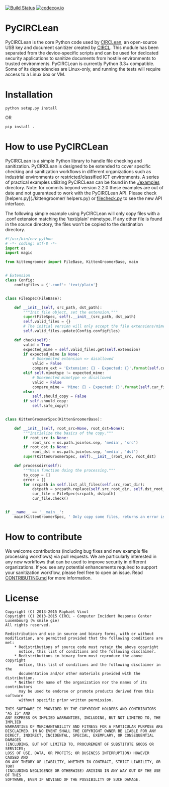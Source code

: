 [![Build Status](https://travis-ci.org/CIRCL/PyCIRCLean.svg?branch=master)](https://travis-ci.org/CIRCL/PyCIRCLean)
[![codecov.io](https://codecov.io/github/CIRCL/PyCIRCLean/coverage.svg?branch=master)](https://codecov.io/github/CIRCL/PyCIRCLean?branch=master)

# PyCIRCLean

PyCIRCLean is the core Python code used by [CIRCLean](https://github.com/CIRCL/Circlean/), an open-source
USB key and document sanitizer created by [CIRCL](https://www.circl.lu/). This module has been separated from the
device-specific scripts and can be used for dedicated security applications to sanitize documents from hostile environments
to trusted environments. PyCIRCLean is currently Python 3.3+ compatible. Some of its dependencies are Linux-only, and
running the tests will require access to a Linux box or VM.

# Installation

~~~
python setup.py install
~~~

OR

~~~
pip install .
~~~

# How to use PyCIRCLean

PyCIRCLean is a simple Python library to handle file checking and sanitization.
PyCIRCLean is designed to be extended to cover specific checking
and sanitization workflows in different organizations such as industrial
environments or restricted/classified ICT environments. A series of practical examples utilizing PyCIRCLean can be found
in the [./examples](./examples) directory. Note: for commits beyond version 2.2.0 these
examples are out of date and not guaranteed to work with the PyCIRCLean API. Please check [helpers.py](./kittengroomer/
helpers.py) or [filecheck.py](./bin/filecheck.py) to see the new API interface.

The following simple example using PyCIRCLean will only copy files with a .conf extension matching the 'text/plain'
mimetype. If any other file is found in the source directory, the files won't be copied to the destination directory.

~~~python
#!/usr/bin/env python
# -*- coding: utf-8 -*-
import os
import magic

from kittengroomer import FileBase, KittenGroomerBase, main


# Extension
class Config:
    configfiles = {'.conf': 'text/plain'}


class FileSpec(FileBase):

    def __init__(self, src_path, dst_path):
        """Init file object, set the extension."""
        super(FileSpec, self).__init__(src_path, dst_path)
        self.valid_files = {}
        # The initial version will only accept the file extensions/mimetypes listed here.
        self.valid_files.update(Config.configfiles)

    def check(self):
        valid = True
        expected_mime = self.valid_files.get(self.extension)
        if expected_mime is None:
            # Unexpected extension => disallowed
            valid = False
            compare_ext = 'Extension: {} - Expected: {}'.format(self.cur_file.extension, ', '.join(self.valid_files.keys()))
        elif self.mimetype != expected_mime:
            # Unexpected mimetype => disallowed
            valid = False
            compare_mime = 'Mime: {} - Expected: {}'.format(self.cur_file.mimetype, expected_mime)
        else:
            self.should_copy = False
        if self.should_copy:
            self.safe_copy()


class KittenGroomerSpec(KittenGroomerBase):

    def __init__(self, root_src=None, root_dst=None):
        """Initialize the basics of the copy."""
        if root_src is None:
            root_src = os.path.join(os.sep, 'media', 'src')
        if root_dst is None:
            root_dst = os.path.join(os.sep, 'media', 'dst')
        super(KittenGroomerSpec, self).__init__(root_src, root_dst)

    def processdir(self):
        """Main function doing the processing."""
        to_copy = []
        error = []
        for srcpath in self.list_all_files(self.src_root_dir):
            dstpath = srcpath.replace(self.src_root_dir, self.dst_root_dir)
            cur_file = FileSpec(srcpath, dstpath)
            cur_file.check()


if __name__ == '__main__':
    main(KittenGroomerSpec, ' Only copy some files, returns an error is anything else is found')

~~~

# How to contribute

We welcome contributions (including bug fixes and new example file processing
workflows) via pull requests. We are particularly interested in any new workflows
that can be used to improve security in different organizations. If you see any
potential enhancements required to support your sanitization workflow, please feel
free to open an issue. Read [CONTRIBUTING.md](/CONTRIBUTING.md) for more
information.


# License

~~~
Copyright (C) 2013-2015 Raphaël Vinot
Copyright (C) 2013-2015 CIRCL - Computer Incident Response Center Luxembourg (℅ smile gie)
All rights reserved.

Redistribution and use in source and binary forms, with or without
modification, are permitted provided that the following conditions are met:
    * Redistributions of source code must retain the above copyright
      notice, this list of conditions and the following disclaimer.
    * Redistributions in binary form must reproduce the above copyright
      notice, this list of conditions and the following disclaimer in the
      documentation and/or other materials provided with the distribution.
    * Neither the name of the organization nor the names of its contributors
      may be used to endorse or promote products derived from this software
      without specific prior written permission.

THIS SOFTWARE IS PROVIDED BY THE COPYRIGHT HOLDERS AND CONTRIBUTORS "AS IS" AND
ANY EXPRESS OR IMPLIED WARRANTIES, INCLUDING, BUT NOT LIMITED TO, THE IMPLIED
WARRANTIES OF MERCHANTABILITY AND FITNESS FOR A PARTICULAR PURPOSE ARE
DISCLAIMED. IN NO EVENT SHALL THE COPYRIGHT OWNER BE LIABLE FOR ANY
DIRECT, INDIRECT, INCIDENTAL, SPECIAL, EXEMPLARY, OR CONSEQUENTIAL DAMAGES
(INCLUDING, BUT NOT LIMITED TO, PROCUREMENT OF SUBSTITUTE GOODS OR SERVICES;
LOSS OF USE, DATA, OR PROFITS; OR BUSINESS INTERRUPTION) HOWEVER CAUSED AND
ON ANY THEORY OF LIABILITY, WHETHER IN CONTRACT, STRICT LIABILITY, OR TORT
(INCLUDING NEGLIGENCE OR OTHERWISE) ARISING IN ANY WAY OUT OF THE USE OF THIS
SOFTWARE, EVEN IF ADVISED OF THE POSSIBILITY OF SUCH DAMAGE.
~~~
